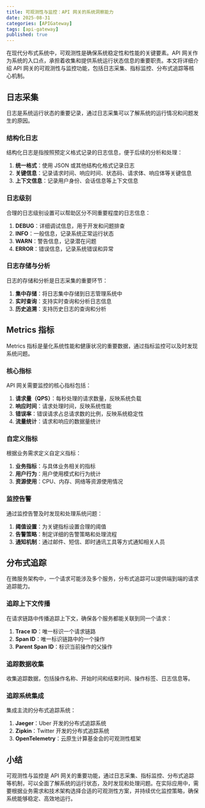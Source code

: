 ```yaml
---
title: 可观测性与监控：API 网关的系统洞察能力
date: 2025-08-31
categories: [APIGateway]
tags: [api-gateway]
published: true
---
```


在现代分布式系统中，可观测性是确保系统稳定性和性能的关键要素。API 网关作为系统的入口点，承担着收集和提供系统运行状态信息的重要职责。本文将详细介绍 API 网关的可观测性与监控功能，包括日志采集、指标监控、分布式追踪等核心机制。

## 日志采集

日志是系统运行状态的重要记录，通过日志采集可以了解系统的运行情况和问题发生的原因。

### 结构化日志

结构化日志是指按照预定义格式记录的日志信息，便于后续的分析和处理：

1. **统一格式**：使用 JSON 或其他结构化格式记录日志
2. **关键信息**：记录请求时间、响应时间、状态码、请求体、响应体等关键信息
3. **上下文信息**：记录用户身份、会话信息等上下文信息

### 日志级别

合理的日志级别设置可以帮助区分不同重要程度的日志信息：

1. **DEBUG**：详细调试信息，用于开发和问题排查
2. **INFO**：一般信息，记录系统正常运行状态
3. **WARN**：警告信息，记录潜在问题
4. **ERROR**：错误信息，记录系统错误和异常

### 日志存储与分析

日志的存储和分析是日志采集的重要环节：

1. **集中存储**：将日志集中存储到日志管理系统中
2. **实时查询**：支持实时查询和分析日志信息
3. **历史追溯**：支持历史日志的查询和分析

## Metrics 指标

Metrics 指标是量化系统性能和健康状况的重要数据，通过指标监控可以及时发现系统问题。

### 核心指标

API 网关需要监控的核心指标包括：

1. **请求量（QPS）**：每秒处理的请求数量，反映系统负载
2. **响应时间**：请求处理时间，反映系统性能
3. **错误率**：错误请求占总请求数的比例，反映系统稳定性
4. **流量统计**：请求和响应的数据量统计

### 自定义指标

根据业务需求定义自定义指标：

1. **业务指标**：与具体业务相关的指标
2. **用户行为**：用户使用模式和行为统计
3. **资源使用**：CPU、内存、网络等资源使用情况

### 监控告警

通过监控告警及时发现和处理系统问题：

1. **阈值设置**：为关键指标设置合理的阈值
2. **告警策略**：制定详细的告警策略和处理流程
3. **通知机制**：通过邮件、短信、即时通讯工具等方式通知相关人员

## 分布式追踪

在微服务架构中，一个请求可能涉及多个服务，分布式追踪可以提供端到端的请求追踪能力。

### 追踪上下文传播

在请求链路中传播追踪上下文，确保各个服务都能关联到同一个请求：

1. **Trace ID**：唯一标识一个请求链路
2. **Span ID**：唯一标识链路中的一个操作
3. **Parent Span ID**：标识当前操作的父操作

### 追踪数据收集

收集追踪数据，包括操作名称、开始时间和结束时间、操作标签、日志信息等。

### 追踪系统集成

集成主流的分布式追踪系统：

1. **Jaeger**：Uber 开发的分布式追踪系统
2. **Zipkin**：Twitter 开发的分布式追踪系统
3. **OpenTelemetry**：云原生计算基金会的可观测性框架

## 小结

可观测性与监控是 API 网关的重要功能，通过日志采集、指标监控、分布式追踪等机制，可以全面了解系统的运行状态，及时发现和处理问题。在实际应用中，需要根据业务需求和技术架构选择合适的可观测性方案，并持续优化监控策略，确保系统能够稳定、高效地运行。
